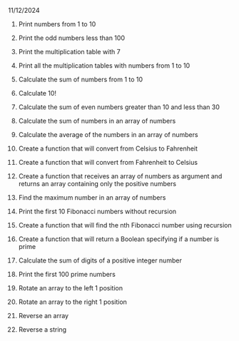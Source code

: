 11/12/2024
1. Print numbers from 1 to 10
2. Print the odd numbers less than 100
3. Print the multiplication table with 7
4. Print all the multiplication tables with numbers from 1 to 10
5. Calculate the sum of numbers from 1 to 10
6. Calculate 10!
7. Calculate the sum of even numbers greater than 10 and less than 30
10. Calculate the sum of numbers in an array of numbers
11. Calculate the average of the numbers in an array of numbers
8. Create a function that will convert from Celsius to Fahrenheit
9. Create a function that will convert from Fahrenheit to Celsius
12. Create a function that receives an array of numbers as argument and returns an array containing only the positive numbers
13. Find the maximum number in an array of numbers
14. Print the first 10 Fibonacci numbers without recursion
15. Create a function that will find the nth Fibonacci number using recursion
16. Create a function that will return a Boolean specifying if a number is prime
17. Calculate the sum of digits of a positive integer number
18. Print the first 100 prime numbers

20. Rotate an array to the left 1 position
21. Rotate an array to the right 1 position
22. Reverse an array
23. Reverse a string
